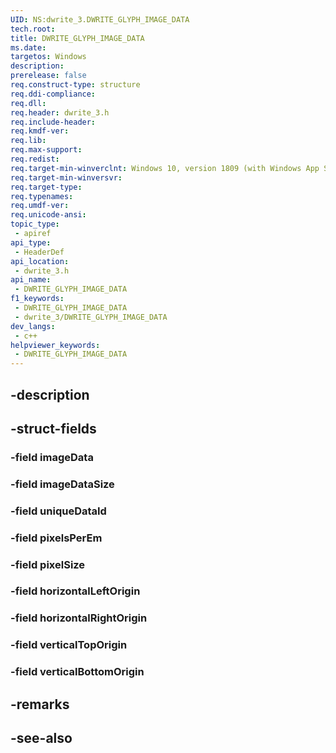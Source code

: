 ```yaml
---
UID: NS:dwrite_3.DWRITE_GLYPH_IMAGE_DATA
tech.root: 
title: DWRITE_GLYPH_IMAGE_DATA
ms.date: 
targetos: Windows
description: 
prerelease: false
req.construct-type: structure
req.ddi-compliance: 
req.dll: 
req.header: dwrite_3.h
req.include-header: 
req.kmdf-ver: 
req.lib: 
req.max-support: 
req.redist: 
req.target-min-winverclnt: Windows 10, version 1809 (with Windows App SDK 0.5 or later)
req.target-min-winversvr: 
req.target-type: 
req.typenames: 
req.umdf-ver: 
req.unicode-ansi: 
topic_type:
 - apiref
api_type:
 - HeaderDef
api_location:
 - dwrite_3.h
api_name:
 - DWRITE_GLYPH_IMAGE_DATA
f1_keywords:
 - DWRITE_GLYPH_IMAGE_DATA
 - dwrite_3/DWRITE_GLYPH_IMAGE_DATA
dev_langs:
 - c++
helpviewer_keywords:
 - DWRITE_GLYPH_IMAGE_DATA
---
```


## -description

## -struct-fields

### -field imageData

### -field imageDataSize

### -field uniqueDataId

### -field pixelsPerEm

### -field pixelSize

### -field horizontalLeftOrigin

### -field horizontalRightOrigin

### -field verticalTopOrigin

### -field verticalBottomOrigin

## -remarks

## -see-also

